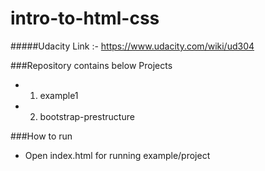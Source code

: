 # intro-to-html-css
#####Udacity Link :- https://www.udacity.com/wiki/ud304

###Repository contains below Projects
* 1) example1
* 2) bootstrap-prestructure

###How to run 
* Open index.html for running example/project
